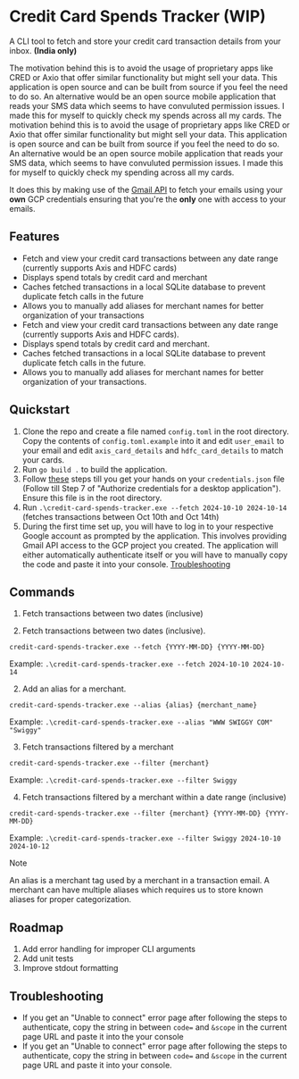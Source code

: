 # Credit Card Spends Tracker (WIP)

A CLI tool to fetch and store your credit card transaction details from your inbox. <b>(India only)</b>

The motivation behind this is to avoid the usage of proprietary apps like CRED or Axio that offer similar functionality but might sell your data. This application is open source and can be built from source if you feel the need to do so.
An alternative would be an open source mobile application that reads your SMS data which seems to have convuluted permission issues. I made this for myself to quickly check my spends across all my cards.
The motivation behind this is to avoid the usage of proprietary apps like CRED or Axio that offer similar functionality but might sell your data. This application is open source and can be built from source if you feel the need to do so.
An alternative would be an open source mobile application that reads your SMS data, which seems to have convuluted permission issues. I made this for myself to quickly check my spending across all my cards.

It does this by making use of the [Gmail API](https://developers.google.com/gmail/api/guides/) to fetch your emails using your <b>own</b> GCP credentials ensuring that you're the <b>only</b> one with access to your emails.

## Features

- Fetch and view your credit card transactions between any date range (currently supports Axis and HDFC cards)
- Displays spend totals by credit card and merchant
- Caches fetched transactions in a local SQLite database to prevent duplicate fetch calls in the future
- Allows you to manually add aliases for merchant names for better organization of your transactions
- Fetch and view your credit card transactions between any date range (currently supports Axis and HDFC cards).
- Displays spend totals by credit card and merchant.
- Caches fetched transactions in a local SQLite database to prevent duplicate fetch calls in the future.
- Allows you to manually add aliases for merchant names for better organization of your transactions.

## Quickstart

1. Clone the repo and create a file named `config.toml` in the root directory. Copy the contents of `config.toml.example` into it and edit `user_email` to your email and edit `axis_card_details` and `hdfc_card_details` to match your cards.
2. Run `go build .` to build the application.
3. Follow [these](https://developers.google.com/gmail/api/quickstart/go#set_up_your_environment) steps till you get your hands on your `credentials.json` file (Follow till Step 7 of "Authorize credentials for a desktop application"). Ensure this file is in the root directory.
4. Run `.\credit-card-spends-tracker.exe --fetch 2024-10-10 2024-10-14` (fetches transactions between Oct 10th and Oct 14th)
5. During the first time set up, you will have to log in to your respective Google account as prompted by the application. This involves providing Gmail API access to the GCP project you created. The application will either automatically authenticate itself or you will have to manually copy the code and paste it into your console. [Troubleshooting](#troubleshooting)

## Commands

1. Fetch transactions between two dates (inclusive)

1. Fetch transactions between two dates (inclusive).

`credit-card-spends-tracker.exe --fetch {YYYY-MM-DD} {YYYY-MM-DD}`

Example: `.\credit-card-spends-tracker.exe --fetch 2024-10-10 2024-10-14`

2. Add an alias for a merchant.

`credit-card-spends-tracker.exe --alias {alias} {merchant_name}`

Example: `.\credit-card-spends-tracker.exe --alias "WWW SWIGGY COM" "Swiggy"`

3. Fetch transactions filtered by a merchant

`credit-card-spends-tracker.exe --filter {merchant}`

Example: `.\credit-card-spends-tracker.exe --filter Swiggy`

4. Fetch transactions filtered by a merchant within a date range (inclusive)

`credit-card-spends-tracker.exe --filter {merchant} {YYYY-MM-DD} {YYYY-MM-DD}`

Example: `.\credit-card-spends-tracker.exe --filter Swiggy 2024-10-10 2024-10-12`

> [!NOTE]  
> An alias is a merchant tag used by a merchant in a transaction email. A merchant can have multiple aliases which requires us to store known aliases for proper categorization.

## Roadmap

1. Add error handling for improper CLI arguments
2. Add unit tests
3. Improve stdout formatting

## Troubleshooting

- If you get an "Unable to connect" error page after following the steps to authenticate, copy the string in between `code=` and `&scope` in the current page URL and paste it into the your console
- If you get an "Unable to connect" error page after following the steps to authenticate, copy the string in between `code=` and `&scope` in the current page URL and paste it into your console.
